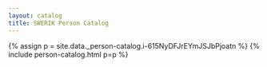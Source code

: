 ```yaml
---
layout: catalog
title: SWERIK Person Catalog
---
```

{% assign p = site.data._person-catalog.i-615NyDFJrEYmJSJbPjoatn %}
{% include person-catalog.html p=p %}

